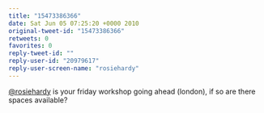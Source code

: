 ```yaml
---
title: "15473386366"
date: Sat Jun 05 07:25:20 +0000 2010
original-tweet-id: "15473386366"
retweets: 0
favorites: 0
reply-tweet-id: ""
reply-user-id: "20979617"
reply-user-screen-name: "rosiehardy"
---
```

<a href="https://twitter.com/rosiehardy">@rosiehardy</a> is your friday workshop going ahead (london), if so are there spaces available?
